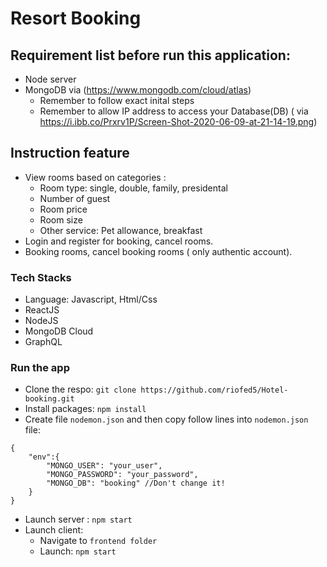 # Resort Booking

## Requirement list before run this application:
* Node server
* MongoDB via (https://www.mongodb.com/cloud/atlas)
    * Remember to follow exact inital steps
    * Remember to allow IP address to access your Database(DB) ( via https://i.ibb.co/Prxrv1P/Screen-Shot-2020-06-09-at-21-14-19.png) 
   
## Instruction feature
* View rooms based on categories :
    * Room type: single, double, family, presidental
    * Number of guest
    * Room price
    * Room size
    * Other service: Pet allowance, breakfast
* Login and register for booking, cancel rooms.
* Booking rooms, cancel booking rooms ( only authentic account).
    
### Tech Stacks
* Language: Javascript, Html/Css
* ReactJS
* NodeJS
* MongoDB Cloud
* GraphQL

### Run the app
* Clone the respo: `git clone https://github.com/riofed5/Hotel-booking.git`
* Install packages: `npm install`
* Create file `nodemon.json` and then copy follow lines into `nodemon.json` file:

```
{
    "env":{
        "MONGO_USER": "your_user",
        "MONGO_PASSWORD": "your_password",
        "MONGO_DB": "booking" //Don't change it!
    }
}
```
* Launch server : `npm start`
* Launch client: 
   * Navigate to `frontend folder`
   * Launch: `npm start`
